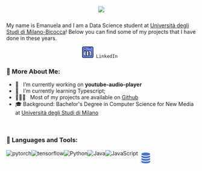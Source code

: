 <h1 align="center">
  <a href="https://git.io/typing-svg">
    <img src="https://readme-typing-svg.herokuapp.com/?lines=Hi+there!+👋🏼;I+am+Emanuela+and;welcome+to+my+page!✨&center=true&size=30&color=6e87f5">
  </a>
</h1>

My name is Emanuela and I am a Data Science student at <a href="https://datascience.disco.unimib.it/it/">Università degli Studi di Milano-Bicocca</a>!
Below you can find some of my projects that I have done in these years. 

<div align='center'>
  <p align='center'>
    <code> <a href="https://www.linkedin.com/in/emanuela-elli-82137b206/"><img height="30" src="https://github.com/emanuelaelli/emanuelaelli/blob/main/images/linkedin.png?raw=true"></a> LinkedIn </code>&nbsp;&nbsp;
    
 <!-- <a href=" ---- "><img height="30" src="https://raw.githubusercontent.com/8bithemant/8bithemant/master/twitter.png?raw=true"></a>&nbsp;&nbsp;
    <a href="mailto: ---- "><img height="30" src="https://th.bing.com/th/id/OIP.9sT4UWsRfFiy6vPydv3_-QHaHO?pid=ImgDet&rs=1"></a>&nbsp;&nbsp;
  -->
    
</p> 
</div>

### 🧐 More About Me:

- 🔭 &nbsp; I’m currently working on **youtube-audio-player**
- 🌱 &nbsp; I’m currently learning Typescript; 
- 👨🏻‍💻 &nbsp; Most of my projects are available on [Github](https://github.com/emanuelaelli?tab=repositories)
- 🎓 Background: Bachelor's Degree in Computer Science for New Media at <a href="https://www.unimi.it/it/corsi/corsi-di-laurea/informatica-la-comunicazione-digitale">Università degli Studi di Milano</a>

<br>

### 🔨 Languages and Tools:
<a href="https://pytorch.org/" target="_blank"> <img align="left" src="https://raw.githubusercontent.com/rahul-jha98/github_readme_icons/main/language_and_tools/square/pytorch/pytorch.svg" alt="pytorch" height="42px"/> </a> 
<a href="https://www.tensorflow.org" target="_blank"> <img align="left" src="https://raw.githubusercontent.com/rahul-jha98/github_readme_icons/main/language_and_tools/square/tensorflow/tensorflow.svg" alt="tensorflow" height="42px"/> </a> 
<a href="https://www.python.org" target="_blank"><img align="left" alt="Python" height ="42px" src="https://raw.githubusercontent.com/rahul-jha98/github_readme_icons/main/language_and_tools/square/python/python.svg"></a>
<a href="https://www.java.com" target="_blank"><img align="left" alt="Java" height ="42px" src="https://raw.githubusercontent.com/rahul-jha98/github_readme_icons/main/language_and_tools/square/java/java.svg"></a>
<a href="https://developer.mozilla.org/en-US/docs/Web/JavaScript" target="_blank"> <img align="left" alt="JavaScript" height ="42px"  src="https://raw.githubusercontent.com/rahul-jha98/github_readme_icons/main/language_and_tools/square/javascript/javascript.svg"> </a>
<a><img height="42" src="https://raw.githubusercontent.com/github/explore/80688e429a7d4ef2fca1e82350fe8e3517d3494d/topics/sql/sql.png" alt="sql"></a>


<br>
